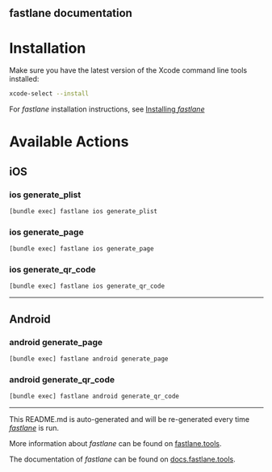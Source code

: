fastlane documentation
----

# Installation

Make sure you have the latest version of the Xcode command line tools installed:

```sh
xcode-select --install
```

For _fastlane_ installation instructions, see [Installing _fastlane_](https://docs.fastlane.tools/#installing-fastlane)

# Available Actions

## iOS

### ios generate_plist

```sh
[bundle exec] fastlane ios generate_plist
```



### ios generate_page

```sh
[bundle exec] fastlane ios generate_page
```



### ios generate_qr_code

```sh
[bundle exec] fastlane ios generate_qr_code
```



----


## Android

### android generate_page

```sh
[bundle exec] fastlane android generate_page
```



### android generate_qr_code

```sh
[bundle exec] fastlane android generate_qr_code
```



----

This README.md is auto-generated and will be re-generated every time [_fastlane_](https://fastlane.tools) is run.

More information about _fastlane_ can be found on [fastlane.tools](https://fastlane.tools).

The documentation of _fastlane_ can be found on [docs.fastlane.tools](https://docs.fastlane.tools).
